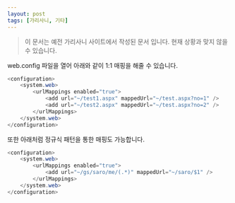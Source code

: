 ```yaml
---
layout: post
tags: [가리사니, 기타]
---
```


> 이 문서는 예전 가리사니 사이트에서 작성된 문서 입니다.
현재 상황과 맞지 않을 수 있습니다.


web.config 파일을 열어 아래와 같이 1:1 매핑을 해줄 수 있습니다.

``` java
<configuration>
	<system.web>
		<urlMappings enabled="true">
			<add url="~/test1.aspx" mappedUrl="~/test.aspx?no=1" />
			<add url="~/test2.aspx" mappedUrl="~/test.aspx?no=2" />
		</urlMappings>
	</system.web>
</configuration>
```


또한 아래처럼 정규식 패턴을 통한 매핑도 가능합니다.
``` java
<configuration>
	<system.web>
		<urlMappings enabled="true">
			<add url="~/gs/saro/me/(.*)" mappedUrl="~/saro/$1" />
		</urlMappings>
	</system.web>
</configuration>
```